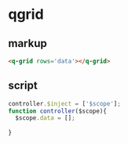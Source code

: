 # qgrid 
## markup
```html
<q-grid rows='data'></q-grid>
```
## script
```javascript
controller.$inject = ['$scope'];
function controller($scope){
  $scope.data = [];
   
}
```